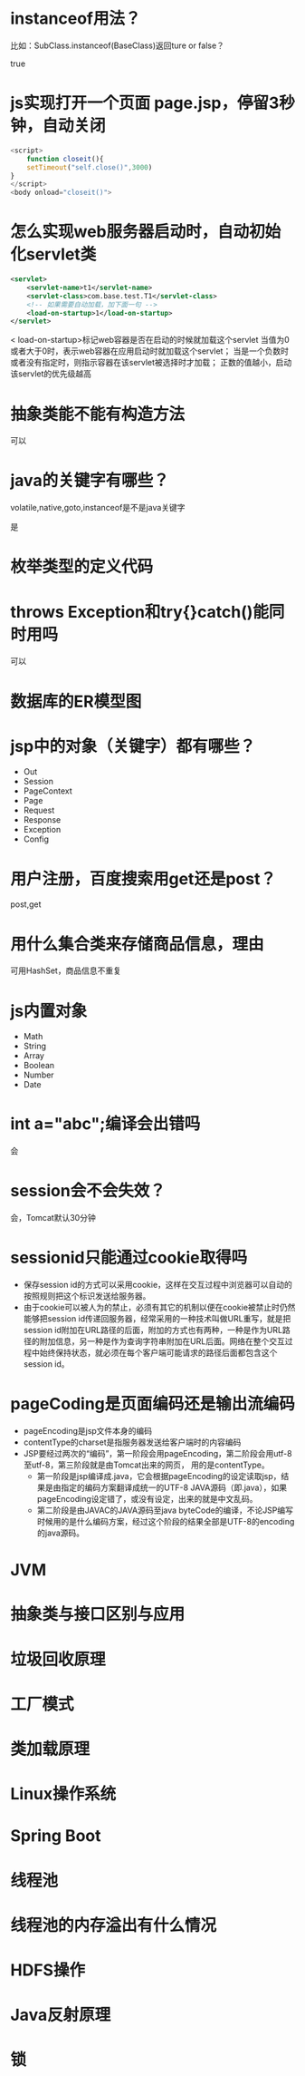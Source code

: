 # instanceof用法？

比如：SubClass.instanceof(BaseClass)返回ture or false？

true

# js实现打开一个页面 page.jsp，停留3秒钟，自动关闭

```javascript
<script>
    function closeit(){
    setTimeout("self.close()",3000)
}
</script>
<body onload="closeit()">
```

# 怎么实现web服务器启动时，自动初始化servlet类

```xml
<servlet> 
    <servlet-name>t1</servlet-name> 
    <servlet-class>com.base.test.T1</servlet-class> 
    <!-- 如果需要自动加载，加下面一句 --> 
    <load-on-startup>1</load-on-startup> 
</servlet>
```

< load-on-startup>标记web容器是否在启动的时候就加载这个servlet 当值为0或者大于0时，表示web容器在应用启动时就加载这个servlet； 当是一个负数时或者没有指定时，则指示容器在该servlet被选择时才加载； 正数的值越小，启动该servlet的优先级越高

# 抽象类能不能有构造方法

可以

# java的关键字有哪些？

volatile,native,goto,instanceof是不是java关键字

是

# 枚举类型的定义代码

# throws Exception和try{}catch()能同时用吗

可以

# 数据库的ER模型图

# jsp中的对象（关键字）都有哪些？

* Out
* Session
* PageContext
* Page
* Request
* Response
* Exception
* Config

# 用户注册，百度搜索用get还是post？

post,get

# 用什么集合类来存储商品信息，理由

可用HashSet，商品信息不重复

# js内置对象

* Math
* String 
* Array
* Boolean
* Number
* Date

# int a="abc";编译会出错吗

会

# session会不会失效？

会，Tomcat默认30分钟

# sessionid只能通过cookie取得吗

* 保存session id的方式可以采用cookie，这样在交互过程中浏览器可以自动的按照规则把这个标识发送给服务器。
* 由于cookie可以被人为的禁止，必须有其它的机制以便在cookie被禁止时仍然能够把session id传递回服务器，经常采用的一种技术叫做URL重写，就是把session id附加在URL路径的后面，附加的方式也有两种，一种是作为URL路径的附加信息，另一种是作为查询字符串附加在URL后面。网络在整个交互过程中始终保持状态，就必须在每个客户端可能请求的路径后面都包含这个session id。

# pageCoding是页面编码还是输出流编码

* pageEncoding是jsp文件本身的编码  
* contentType的charset是指服务器发送给客户端时的内容编码  
* JSP要经过两次的“编码”，第一阶段会用pageEncoding，第二阶段会用utf-8至utf-8，第三阶段就是由Tomcat出来的网页， 用的是contentType。  
  * 第一阶段是jsp编译成.java，它会根据pageEncoding的设定读取jsp，结果是由指定的编码方案翻译成统一的UTF-8 JAVA源码（即.java），如果pageEncoding设定错了，或没有设定，出来的就是中文乱码。
  *   第二阶段是由JAVAC的JAVA源码至java byteCode的编译，不论JSP编写时候用的是什么编码方案，经过这个阶段的结果全部是UTF-8的encoding的java源码。

# JVM

# 抽象类与接口区别与应用

# 垃圾回收原理

# 工厂模式

# 类加载原理

# Linux操作系统

# Spring Boot

# 线程池

# 线程池的内存溢出有什么情况

# HDFS操作

# Java反射原理

# 锁